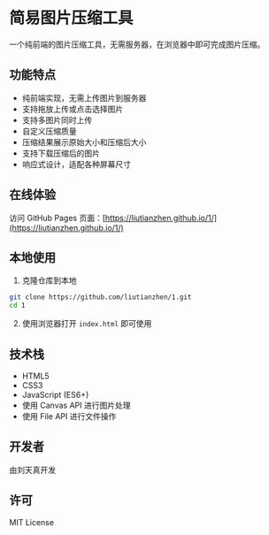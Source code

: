 # 简易图片压缩工具

一个纯前端的图片压缩工具，无需服务器，在浏览器中即可完成图片压缩。

## 功能特点

- 纯前端实现，无需上传图片到服务器
- 支持拖放上传或点击选择图片
- 支持多图片同时上传
- 自定义压缩质量
- 压缩结果展示原始大小和压缩后大小
- 支持下载压缩后的图片
- 响应式设计，适配各种屏幕尺寸

## 在线体验

访问 GitHub Pages 页面：[https://liutianzhen.github.io/1/](https://liutianzhen.github.io/1/)

## 本地使用

1. 克隆仓库到本地
```bash
git clone https://github.com/liutianzhen/1.git
cd 1
```

2. 使用浏览器打开 `index.html` 即可使用

## 技术栈

- HTML5
- CSS3
- JavaScript (ES6+)
- 使用 Canvas API 进行图片处理
- 使用 File API 进行文件操作

## 开发者

由刘天真开发

## 许可

MIT License 